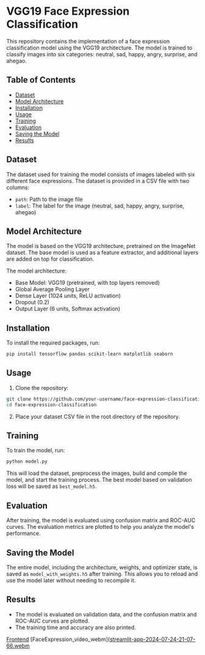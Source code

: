 # VGG19 Face Expression Classification

This repository contains the implementation of a face expression classification model using the VGG19 architecture. The model is trained to classify images into six categories: neutral, sad, happy, angry, surprise, and ahegao.

## Table of Contents

- [Dataset](#dataset)
- [Model Architecture](#model-architecture)
- [Installation](#installation)
- [Usage](#usage)
- [Training](#training)
- [Evaluation](#evaluation)
- [Saving the Model](#saving-the-model)
- [Results](#results)

## Dataset

The dataset used for training the model consists of images labeled with six different face expressions. The dataset is provided in a CSV file with two columns:
- `path`: Path to the image file
- `label`: The label for the image (neutral, sad, happy, angry, surprise, ahegao)

## Model Architecture

The model is based on the VGG19 architecture, pretrained on the ImageNet dataset. The base model is used as a feature extractor, and additional layers are added on top for classification.

The model architecture:
- Base Model: VGG19 (pretrained, with top layers removed)
- Global Average Pooling Layer
- Dense Layer (1024 units, ReLU activation)
- Dropout (0.2)
- Output Layer (6 units, Softmax activation)

## Installation

To install the required packages, run:

```bash
pip install tensorflow pandas scikit-learn matplotlib seaborn
```

## Usage

1. Clone the repository:

```bash
git clone https://github.com/your-username/face-expression-classification.git
cd face-expression-classification
```

2. Place your dataset CSV file in the root directory of the repository.

## Training

To train the model, run:

```bash
python model.py
```

This will load the dataset, preprocess the images, build and compile the model, and start the training process. The best model based on validation loss will be saved as `best_model.h5`.

## Evaluation

After training, the model is evaluated using confusion matrix and ROC-AUC curves. The evaluation metrics are plotted to help you analyze the model's performance.

## Saving the Model

The entire model, including the architecture, weights, and optimizer state, is saved as `model_with_weights.h5` after training. This allows you to reload and use the model later without needing to recompile it.

## Results

- The model is evaluated on validation data, and the confusion matrix and ROC-AUC curves are plotted.
- The training time and accuracy are also printed.

[Frontend](https://faceexpression-classifier-hkquamyltpzbqmfuhkdjkt.streamlit.app/)
[FaceExpression_video_webm]([streamlit-app-2024-07-24-21-07-66.webm](https://github.com/user-attachments/assets/45bcfd28-61e7-41c8-a7f7-12f6e7b42ffc)

